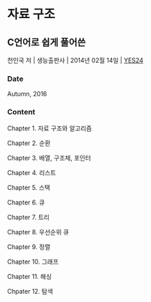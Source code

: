 # 자료 구조
## C언어로 쉽게 풀어쓴
천인국 저 | 생능출판사 | 2014년 02월 14일 | [YES24](http://www.yes24.com/Product/Goods/18930744)
### Date
Autumn, 2016

### Content

Chapter 1. 자료 구조와 알고리즘

Chapter 2. 순환

Chapter 3. 배열, 구조체, 포인터

Chapter 4. 리스트

Chapter 5. 스택

Chapter 6. 큐

Chapter 7. 트리

Chapter 8. 우선순위 큐

Chapter 9. 정렬

Chapter 10. 그래프

Chapter 11. 해싱

Chpater 12. 탐색
